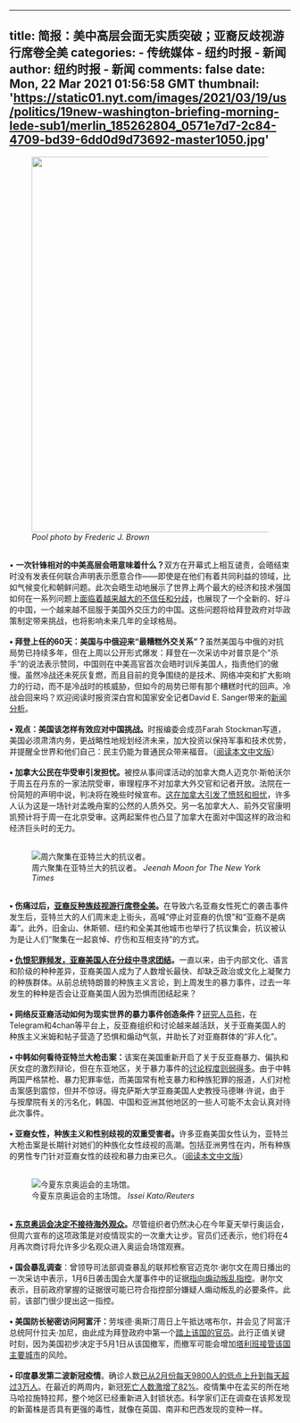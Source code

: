 
---
title: 简报：美中高层会面无实质突破；亚裔反歧视游行席卷全美
categories: 
    - 传统媒体
    - 纽约时报 - 新闻
author: 纽约时报 - 新闻
comments: false
date: Mon, 22 Mar 2021 01:56:58 GMT
thumbnail: 'https://static01.nyt.com/images/2021/03/19/us/politics/19new-washington-briefing-morning-lede-sub1/merlin_185262804_0571e7d7-2c84-4709-bd39-6dd0d9d73692-master1050.jpg'
---

<div>   
<figure class="article-span-photo"><img src="https://static01.nyt.com/images/2021/03/19/us/politics/19new-washington-briefing-morning-lede-sub1/merlin_185262804_0571e7d7-2c84-4709-bd39-6dd0d9d73692-master1050.jpg" width="1050" height="672" alt referrerpolicy="no-referrer"><figcaption><span></span> <cite>Pool photo by Frederic J. Brown</cite></figcaption></figure><div class="article-partial"><div class="article-body-item col-lg-5"><br><div class="article-paragraph">• <span><b>一次针锋相对的中美高层会晤意味着什么？</b>双方在开幕式上相互谴责，会晤结束时没有发表任何联合声明表示愿意合作——即使是在他们有着共同利益的领域，比如气候变化和朝鲜问题。此次</span>会晤<span>生动地展示了世界上两个最大的经济和技术强国如何在一系列问题上<a href="https://www.nytimes.com/2021/03/19/world/asia/china-us-alaska.html?action=click&module=RelatedLinks&pgtype=Article">面临着越来越大的不信任和分歧</a>，也展现了一个全新的、好斗的中国，一个越来越不屈服于美国外交压力的中国。这些问题将给拜登政府对华政策制定带来挑战，也将影响未来几年的全球格局。</span><br></div><br><div class="article-paragraph"><b>• 拜登上任的60天：美国与中俄迎来“最糟糕外交关系”？</b>虽然美国与中俄的对抗局势已持续多年，但在上周以公开形式爆发：拜登在一次采访中对普京是个“杀手”的说法表示赞同，中国则在中美高官首次会晤时训斥美国人，指责他们的傲慢。虽然冷战还未死灰复燃，而且目前的竞争围绕的是技术、网络冲突和扩大影响力的行动，而不是冷战时的核威胁，但如今的局势已带有那个糟糕时代的回声。冷战会回来吗？欢迎阅读时报资深白宫和国家安全记者David E. Sanger带来的<a href="https://www.nytimes.com/2021/03/20/us/politics/china-russia-biden.html">新闻分析</a>。</div><br><div class="article-paragraph"><b>• </b><span><b>观点：美国该怎样有效应对中国挑战。</b>时报编委会成员Farah Stockman写道，美国必须肃清内务，更战略性地规划经济未来，加大投资以保持军事和技术优势，并提醒全世界和他们自己：民主仍能为普通民众带来福音。（<a href="https://cn.nytimes.com/opinion/20210319/biden-china/">阅读本文中文版</a>）</span><br></div><br><div class="article-paragraph"><b>• </b><span><b>加拿大公民在华受审引发担忧。</b>被控从事间谍活动的加拿大商人</span>迈克尔·<span>斯帕沃尔于周五在丹东的一家法院受审，审理程序不对加拿大外交官和记者开放。法院在一份简短的声明中说，判决将在晚些时候宣布。<a href="https://www.nytimes.com/2021/03/19/world/asia/canada-michael-spavor-trial-china.html">这在加拿大引发了愤怒和担忧</a>，许多人认为这是一场针对孟晚舟案的公然的人质外交。另一名加拿大人、前外交官康明凯预计将于周一在北京受审。这两起案件也凸显了加拿大在面对中国这样的政治和经济巨头时的无力。</span></div><br><div class="article-paragraph"><figure class="article-inline-photo large"><div class="img-box"><img src="https://static01.nyt.com/images/2021/03/20/us/politics/20atlanta-shooting-sub2/merlin_185304513_bb5b4bee-7a0c-4602-9ef7-10e5ebc6eaa7-master1050.jpg" alt="周六聚集在亚特兰大的抗议者。" data-src="https://static01.nyt.com/images/2021/03/20/us/politics/20atlanta-shooting-sub2/merlin_185304513_bb5b4bee-7a0c-4602-9ef7-10e5ebc6eaa7-master1050.jpg" referrerpolicy="no-referrer"></div><figcaption><span>周六聚集在亚特兰大的抗议者。</span> <cite>Jeenah Moon for The New York Times</cite></figcaption></figure></div><br><div class="article-paragraph"><b>• </b><span><b>伤痛过后，</b><a href="https://www.nytimes.com/2021/03/20/us/stopasianhate-protest-atlanta.html?action=click&module=Top%20Stories&pgtype=Homepage"><b>亚裔反种族歧视游行席卷全美</b></a></span><span><b>。</b>在导致六名亚裔女性死亡的袭击事件发生后，亚特兰大的人们周末走上街头，高喊</span>“停止对亚裔的仇恨”和“亚裔不是病毒”。此外，旧金山、休斯顿、纽约和全美其他城市也举行了抗议集会，抗议被认为是让人们“聚集在一起哀悼、疗伤和互相支持”的方式。</div><br><div class="article-paragraph"><b>• <a href="https://www.nytimes.com/2021/03/20/technology/personaltech/asian-american-wealth-gap.html" title="Link: https://www.nytimes.com/2021/03/20/technology/personaltech/asian-american-wealth-gap.html">仇恨犯罪频发，亚裔美国人在分歧中寻求团结</a></b><span><b>。</b>一直以来，由于内部文化、语言和阶级的种种差异，亚裔美国人成为了人数增长最快、却缺乏政治或文化上凝聚力的种族群体。从前总统特朗普的种族主义言论，到上周发生的暴力事件，过去一年发生的种种是否会让亚裔美国人因为恐惧而团结起来？</span></div></div></div><div class="article-partial"><div class="article-body-item col-lg-5"><br><div class="article-paragraph"><b>• </b><span><b>网络反亚裔活动如何为现实世界的暴力事件创造条件？</b><a href="https://www.nytimes.com/2021/03/19/technology/how-anti-asian-activity-online-set-the-stage-for-real-world-violence.html">研究人员称</a>，在</span>Telegram和4chan等平台上，反亚裔组织和讨论越来越活跃，关于亚裔美国人的种族主义米姆和帖子营造了恐惧和煽动气氛，并助长了对亚裔群体的“非人化”。</div><br><div class="article-paragraph"><b>• </b><span><b>中韩如何看待亚特兰大枪击案：</b>该案在美国重新开启了关于反亚裔暴力、偏执和厌女症的激烈辩论，但在东亚地区，关于暴力事件的<a href="https://www.nytimes.com/2021/03/20/world/asia/asia-reaction-atlanta.html" title="Link: https://www.nytimes.com/2021/03/20/world/asia/asia-reaction-atlanta.html">讨论程度则弱得多</a>。由于中韩两国严格禁枪、暴力犯罪率低，而美国常有枪支暴力和种族犯罪的报道，人们对枪击案感到震惊，但并不惊讶。得克萨斯大学亚裔美国人史教授马德琳</span>·许说，由于与按摩院有关的污名化，韩国、中国和亚洲其他地区的一些人可能不太会认真对待此次事件。</div><br><div class="article-paragraph"><b>• 亚裔女性，种族主义和性别歧视的双重受害者。</b>许多亚裔美国女性认为，亚特兰大枪击案是长期针对她们的种族化女性歧视的高潮。包括亚洲男性在内，所有种族的男性专门针对亚裔女性的歧视和暴力由来已久。（<a href="https://cn.nytimes.com/usa/20210319/racism-sexism-atlanta-spa-shooting/">阅读本文中文版</a>）</div><br><div class="article-paragraph"><figure class="article-inline-photo large"><div class="img-box"><img src="https://static01.nyt.com/images/2021/03/12/world/00japan-olympics-spectators-1/merlin_182686386_848d3e0a-3e47-4383-b8db-8a00a9d65e8a-master1050.jpg" alt="今夏东京奥运会的主场馆。" data-src="https://static01.nyt.com/images/2021/03/12/world/00japan-olympics-spectators-1/merlin_182686386_848d3e0a-3e47-4383-b8db-8a00a9d65e8a-master1050.jpg" referrerpolicy="no-referrer"></div><figcaption><span>今夏东京奥运会的主场馆。</span> <cite>Issei Kato/Reuters</cite></figcaption></figure></div><br><div class="article-paragraph"><b>• <a href="https://www.nytimes.com/2021/03/20/world/asia/tokyo-olympics-spectators.html" title="Link: https://www.nytimes.com/2021/03/20/world/asia/tokyo-olympics-spectators.html">东京奥运会决定不接待海外观众</a></b><b>。</b>尽管组织者仍然决心在今年夏天举行奥运会，但周六宣布的这项政策是对疫情现实的一次重大让步。官员们还表示，他们将在4月再次商讨将允许多少名观众进入奥运会场馆观赛。</div><br><div class="article-paragraph"><b>• </b><span><b>国会暴乱调查</b>：曾领导司法部调查暴乱的联邦检察官迈克尔</span>·谢尔文在周日播出的一次采访中表示，1月6<span>日袭击国会大厦事件中的证据<a href="https://www.nytimes.com/2021/03/21/us/politics/capitol-riot-sedition.html?action=click&module=Top%20Stories&pgtype=Homepage">指向煽动叛乱指控</a>。谢尔文表示，目前政府掌握的证据很可能已符合指控部分嫌疑人煽动叛乱的必要条件。此前，该部门很少提出这一指控。</span></div><br><div class="article-paragraph"><b>• </b><span><b>美国防长秘密访问阿富汗：</b>劳埃德</span>·奥斯汀周日上午抵达喀布尔，并会见了阿富汗总统阿什拉夫·<span>加尼，由此成为拜登政府中第一个<a href="https://www.nytimes.com/2021/03/21/world/asia/afghanistan-lloyd-austin.html">踏上该国的官员</a>。此行正值关键时刻，因为美国初步决定于</span>5月1<span>日从该国撤军，而撤军可能会增加<a href="https://www.nytimes.com/2021/02/15/world/asia/taliban-afghanistan.html">塔利班接管该国主要城市</a>的风险。</span></div></div></div><div class="article-partial"><div class="article-body-item col-lg-5"><br><div class="article-paragraph"><b>• </b><span><b>印度暴发第二波新冠疫情</b>。确诊人数<a href="https://www.nytimes.com/2021/03/21/world/asia/india-covid19-vaccines-mumbai.html?action=click&module=Spotlight&pgtype=Homepage" title="Link: https://www.nytimes.com/2021/03/21/world/asia/india-covid19-vaccines-mumbai.html?action=click&module=Spotlight&pgtype=Homepage">已从2月份每天9800人的低点上升到每天超过3万人</a>。在最近的两周内，新冠<a href="https://www.nytimes.com/interactive/2020/world/asia/india-coronavirus-cases.html">死亡人数激增了82%</a>。疫情集中在孟买的所在地马哈拉施特拉邦，整个地区已经重新进入封锁状态。科学家们正在调查在该邦发现的新菌株是否具有更强的毒性，就像在英国、南非和巴西发现的变种一样。</span></div><br><div class="article-paragraph"><i></i></div></div></div>  
</div>
            